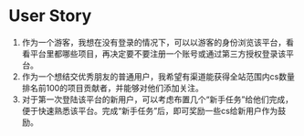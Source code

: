 # User Story
1. 作为一个游客，我想在没有登录的情况下，可以以游客的身份浏览该平台，看看平台里都哪些项目，再决定要不要注册一个账号或通过第三方授权登录该平台。
2. 作为一个想结交优秀朋友的普通用户，我希望有渠道能获得全站范围内cs数量排名前100的项目贡献者，并能够对他们添加关注。
3. 对于第一次登陆该平台的新用户，可以考虑布置几个“新手任务”给他们完成，便于快速熟悉该平台。完成“新手任务”后，即可奖励一些cs给新用户作为鼓励。